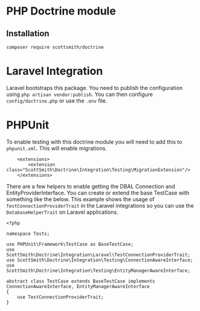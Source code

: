 # PHP Doctrine module

## Installation
```
composer require scottsmith/doctrine
```

# Laravel Integration
Laravel bootstraps this package.
You need to publish the configuration using `php artisan vendor:publish`.
You can then configure `config/doctrine.php` or use the `.env` file.
 
# PHPUnit
To enable testing with this doctrine module you will need to add this to `phpunit.xml`. This will enable migrations.
```
    <extensions>
        <extension class="ScottSmith\Doctrine\Integration\Testing\MigrationExtension"/>
    </extensions>
```

There are a few helpers to enable getting the DBAL Connection and EntityProviderInterface.
You can create or extend the base TestCase with something like the below.
This example shows the usage of `TestConnectionProviderTrait` in the Laravel integrations so you can use the `DatabaseHelperTrait` on Laravel applications.
```
<?php

namespace Tests;

use PHPUnit\Framework\TestCase as BaseTestCase;
use ScottSmith\Doctrine\Integration\Laravel\TestConnectionProviderTrait;
use ScottSmith\Doctrine\Integration\Testing\ConnectionAwareInterface;
use ScottSmith\Doctrine\Integration\Testing\EntityManagerAwareInterface;

abstract class TestCase extends BaseTestCase implements ConnectionAwareInterface, EntityManagerAwareInterface 
{
    use TestConnectionProviderTrait;
}
``` 
